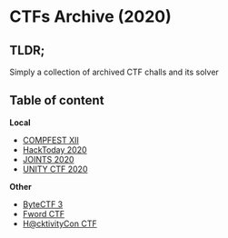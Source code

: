 # CTFs Archive (2020)

## TLDR;

Simply a collection of archived CTF challs and its solver

## Table of content

**Local**
- <a href="COMPFEST XII/">COMPFEST XII</a>
- <a href="HackToday 2020/">HackToday 2020</a>
- <a href="JOINTS 2020/">JOINTS 2020</a>
- <a href="UNITY CTF 2020/">UNITY CTF 2020</a>

**Other**
- <a href="ByteCTF 3/">ByteCTF 3</a>
- <a href="Fword CTF/">Fword CTF</a>
- <a href="H@cktivityCon CTF/">H@cktivityCon CTF</a>
